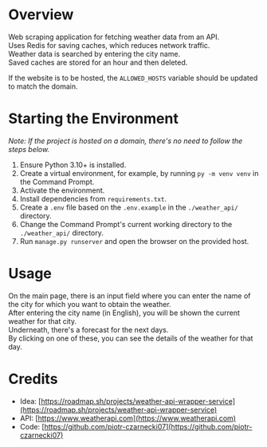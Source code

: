 # Overview

Web scraping application for fetching weather data from an API.  
Uses Redis for saving caches, which reduces network traffic.  
Weather data is searched by entering the city name.  
Saved caches are stored for an hour and then deleted.

If the website is to be hosted, the `ALLOWED_HOSTS` variable should be updated to match the domain.

# Starting the Environment

*Note: If the project is hosted on a domain, there's no need to follow the steps below.*

1. Ensure Python 3.10+ is installed.
2. Create a virtual environment, for example, by running `py -m venv venv` in the Command Prompt.
3. Activate the environment.
4. Install dependencies from `requirements.txt`.
5. Create a `.env` file based on the `.env.example` in the `./weather_api/` directory.
6. Change the Command Prompt's current working directory to the `./weather_api/` directory.
7. Run `manage.py runserver` and open the browser on the provided host.

# Usage

On the main page, there is an input field where you can enter the name of the city for which you want to obtain the weather.  
After entering the city name (in English), you will be shown the current weather for that city.  
Underneath, there's a forecast for the next days.  
By clicking on one of these, you can see the details of the weather for that day.

# Credits

- Idea: [https://roadmap.sh/projects/weather-api-wrapper-service](https://roadmap.sh/projects/weather-api-wrapper-service)  
- API: [https://www.weatherapi.com](https://www.weatherapi.com)  
- Code: [https://github.com/piotr-czarnecki07](https://github.com/piotr-czarnecki07)